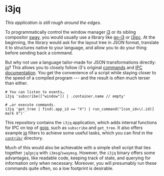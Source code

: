 # i3jq

*This application is still rough around the edges.*

To programmatically control the window manager [i3] or its sibling 
compositor [sway], you would usually use a library like [go-i3] or 
[i3ipc]. At the beginning, the library would ask for the layout tree in 
JSON format, translate it to structures native to your language, and 
allow you to do your thing before sending back a command.

But why not use a language tailor-made for JSON transformations 
directly: [jq]? This allows you to closely follow i3's original 
[commands][cmd] and [IPC documentation][ipc]. You get the convenience of 
a script while staying closer to the speed of a compiled program --- and 
the result is often much terser than either.

    # You can listen to events…
    i3jq 'subscribe(["window"]) | .container.name // empty'

    # …or execute commands.
    i3jq 'get_tree | find(.app_id == "X") | run_command("[con_id=\(.id)] mark X")'

This repository contains the `i3jq` application, which adds internal 
functions for IPC on top of [gojq], such as `subscribe` and `get_tree`. 
It also offers example [jq] filters to achieve some useful tasks, which 
you can find in the [`contrib/`](./contrib/) directory.

Much of this would also be achievable with a simple shell script that 
ties together `jq`/`gojq` with `i3msg`/`swaymsg`. However, the `i3jq` 
binary offers some advantages, like readable code, keeping track of 
state, and querying for information only when necessary. Moreover, you 
will presumably run these commands quite often, so a low footprint is 
desirable.

[i3]: https://i3wm.org/
[ipc]: https://i3wm.org/docs/ipc.html
[cmd]: https://i3wm.org/docs/userguide.html#list_of_commands
[sway]: https://swaywm.org/
[swayfx]: https://github.com/WillPower3309/swayfx
[go]: https://go.dev/
[jq]: https://jqlang.github.io/jq/
[gojq]: https://github.com/itchyny/gojq
[i3ipc]: https://github.com/altdesktop/i3ipc-python
[go-i3]: https://github.com/i3/go-i3
